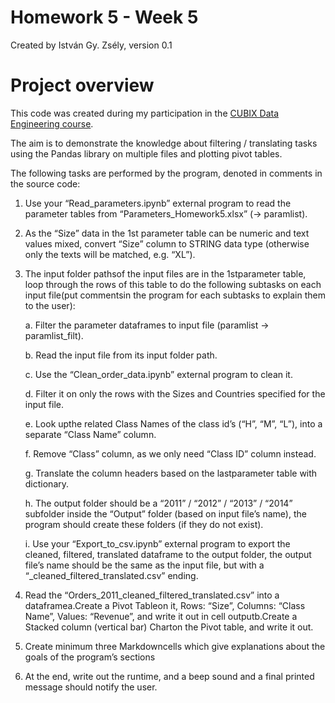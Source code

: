 # Homework 5 - Week 5
Created by István Gy. Zsély, version 0.1

# Project overview
This code was created during my participation in the [CUBIX Data Engineering course](https://courses.cubixedu.com/kepzes/data-engineer-23q4).

The aim is to demonstrate the knowledge about filtering / translating tasks using the Pandas library on multiple files and plotting pivot tables.

The following tasks are performed by the program, denoted in comments in the source code:

1. Use your “Read_parameters.ipynb” external program to read the parameter tables from “Parameters_Homework5.xlsx” (-> paramlist).
2. As the “Size” data in the 1st parameter table can be numeric and text values mixed, convert “Size” column to STRING data type (otherwise only the texts will be matched, e.g. “XL”).
3. The input folder pathsof the input files are in the 1stparameter table, loop through the rows of this table to do the following subtasks on each input file(put commentsin the program for each subtasks to explain them to the user):

    a. Filter the parameter dataframes to input file (paramlist -> paramlist_filt).

    b. Read the input file from its input folder path.
    
    c. Use the “Clean_order_data.ipynb” external program to clean it.

    d. Filter it on only the rows with the Sizes and Countries specified for the input file.
    
    e. Look upthe related Class Names of the class id’s (“H”, “M”, “L”), into a separate “Class Name” column.
    
    f. Remove “Class” column, as we only need “Class ID” column instead.
    
    g. Translate the column headers based on the lastparameter table with dictionary.
    
    h. The output folder should be a “2011” / “2012” / “2013” / “2014” subfolder inside the “Output” folder (based on input file’s name), the program should create these folders (if they do not exist).
    
    i. Use your “Export_to_csv.ipynb” external program to export the cleaned, filtered, translated dataframe to the output folder, the output file’s name should be the same as the input file, but with a “_cleaned_filtered_translated.csv” ending.

4. Read the “Orders_2011_cleaned_filtered_translated.csv” into a dataframea.Create a Pivot Tableon it, Rows: “Size”, Columns: “Class Name”, Values: “Revenue”, and write it out in cell outputb.Create a Stacked column (vertical bar) Charton the Pivot table, and write it out.

5. Create minimum three Markdowncells which give explanations about the goals of the program’s sections

6. At the end, write out the runtime, and a beep sound and a final printed message should notify the user.